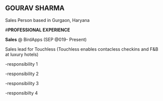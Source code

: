 ## GOURAV SHARMA

Sales Person based in Gurgaon, Haryana

#**PROFESSIONAL EXPERIENCE**

**Sales** @ BirdApps (SEP @019- Present)

Sales lead for Touchless (Touchless enables contacless checkins and F&B at luxury hotels)

-responsibility 1

-responsibility 2

-responsibility 3

-responsibilty 4
